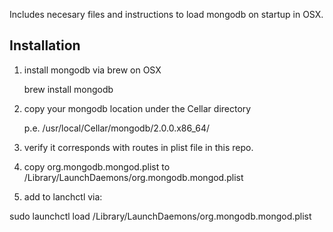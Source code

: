 Includes necesary files and instructions to load mongodb on startup
in OSX.

Installation
-----------

1. install mongodb via brew on OSX

    brew install mongodb

2. copy your mongodb location under the Cellar directory
    
    p.e. /usr/local/Cellar/mongodb/2.0.0.x86_64/

3. verify it corresponds with routes in plist file in this repo.
4. copy org.mongodb.mongod.plist to /Library/LaunchDaemons/org.mongodb.mongod.plist
5. add to lanchctl via:
  
  sudo launchctl load /Library/LaunchDaemons/org.mongodb.mongod.plist
